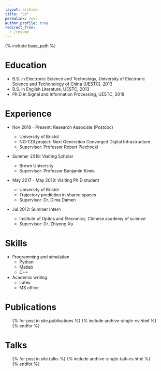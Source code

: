 ```yaml
---
layout: archive
title: "CV"
permalink: /cv/
author_profile: true
redirect_from:
  - /resume
---
```


{% include base_path %}

Education
======
* B.S. in Electronic Science and Technology, University of Electronic Science and Techonology of China (UESTC), 2013
* B.S. in English Literature, UESTC, 2013
* Ph.D in Signal and Information Processing, UESTC, 2018

Experience
======
* Nov 2018 - Present: Research Associate (Postdoc)
  * University of Bristol
  * NG-CDI project: Next Generation Converged Digital Infrastructure
  * Supervisor: Professor Robert Piechocki
  
* Summer 2018: Visiting Scholar
  * Brown University
  * Supervisor: Professor Benjamin Kimia

* May 2017 - May 2018: Visiting Ph.D student
  * University of Bristol
  * Trajectory prediction in shared spaces
  * Supervisor: Dr. Dima Damen
  
* Jul 2012: Summer Intern
  * Institute of Optics and Elecronics, Chinese academy of science
  * Supervisor: Dr. Zhiyong Xu
  
Skills
======
* Programming and simulation
  * Python
  * Matlab
  * C++
* Academic writing
  * Latex
  * MS office

Publications
======
  <ul>{% for post in site.publications %}
    {% include archive-single-cv.html %}
  {% endfor %}</ul>
  
Talks
======
  <ul>{% for post in site.talks %}
    {% include archive-single-talk-cv.html %}
  {% endfor %}</ul>
  
<!---
Service and leadership
======
* Served as a reviewer for several 
-->